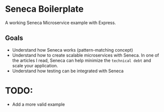 # Seneca Boilerplate

A working Seneca Microservice example with Express.

## Goals 

- Understand how Seneca works (pattern-matching concept)
- Understand how to create scalable microservices with Seneca. In one of the articles I read, Seneca can help minimize the `technical debt` and scale your application.
- Understand how testing can be integrated with Seneca

# TODO:
- Add a more valid example
